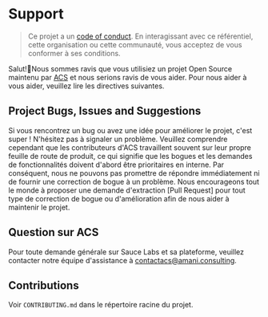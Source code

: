 Support
=======

> Ce projet a un [code of conduct](https://github.com/contactacs/Basic-framework-mobile-ios/blob/main/CODE_OF_CONDUCT.md). En interagissant avec ce référentiel, cette organisation ou cette communauté, vous acceptez de vous conformer à ses conditions.

Salut!👋Nous sommes ravis que vous utilisiez un projet Open Source maintenu par [ACS](https://amani.consulting/fr/) et nous serions ravis de vous aider. Pour nous aider à vous aider, veuillez lire les directives suivantes.

## Project Bugs, Issues and Suggestions

Si vous rencontrez un bug ou avez une idée pour améliorer le projet, c'est super ! N'hésitez pas à signaler un problème. Veuillez comprendre cependant que les contributeurs d'ACS travaillent souvent sur leur propre feuille de route de produit, ce qui signifie que les bogues et les demandes de fonctionnalités doivent d'abord être prioritaires en interne. Par conséquent, nous ne pouvons pas promettre de répondre immédiatement ni de fournir une correction de bogue à un problème. Nous encourageons tout le monde à proposer une demande d'extraction [Pull Request] pour tout type de correction de bogue ou d'amélioration afin de nous aider à maintenir le projet.

## Question sur ACS

Pour toute demande générale sur Sauce Labs et sa plateforme, veuillez contacter notre équipe d'assistance à [contactacs@amani.consulting](mailto:contactacs@amani.consulting).

## Contributions

Voir `CONTRIBUTING.md` dans le répertoire racine du projet.
